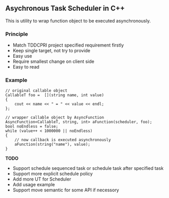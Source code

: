 ## Asychronous Task Scheduler in C++

This is utility to wrap function object to be executed asynchronously.

### Principle

- Match TDDCPRI project specified requirement firstly
- Keep single target, not try to provide 
- Easy use
- Require smallest change on client side
- Easy to read

### Example

    // original callable object
    CallableT foo =  [](string name, int value)
    {
        cout << name << " = " << value << endl;
    };

    // wrapper callable object by AsyncFunction
    AsyncFunction<CallableT, string, int> aFunction(scheduler, foo);
    bool noEndless = false;
    while (value++ < 1000000 || noEndless)
    {
        // now callback is executed asynchronously
        aFunction(string("name"), value);
    }


**TODO**

- Support schedule sequenced task or schedule task after specified task
- Support more explicit schedule policy
- Add more UT for Scheduler
- Add usage example
- Support move semantic for some API if necessory